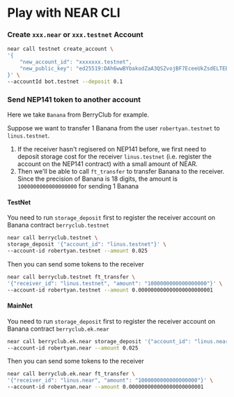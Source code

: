# Play with NEAR CLI


### Create `xxx.near` or `xxx.testnet` Account

```bash
near call testnet create_account \
'{
    "new_account_id": "xxxxxxx.testnet", 
    "new_public_key": "ed25519:DAh6wwBYbakodZaA3QSZvojBF7EceeUkZsdELTEBRoYt"
}' \
--accountId bot.testnet --deposit 0.1
```

### Send NEP141 token to another account

Here we take `Banana` from BerryClub for example. 

Suppose we want to transfer 1 Banana from the user `robertyan.testnet` to `linus.testnet`. 
1. If the receiver hasn't regisered on NEP141 before, we first need to deposit storage cost for the receiver `linus.testnet` (i.e. register the account on the NEP141 contract) with a small amount of NEAR. 
2. Then we'll be able to call `ft_transfer` to transfer Banana to the receiver. Since the precision of Banana is 18 digits, the amount is `1000000000000000000` for sending 1 Banana

#### TestNet

You need to run `storage_deposit` first to register the receiver account on Banana contract `berryclub.testnet`

```bash
near call berryclub.testnet \
storage_deposit '{"account_id": "linus.testnet"}' \
--account-id robertyan.testnet --amount 0.025
```

Then you can send some tokens to the receiver

```bash
near call berryclub.testnet ft_transfer \
'{"receiver_id": "linus.testnet", "amount": "1000000000000000000"}' \
--account-id robertyan.testnet --amount 0.000000000000000000000001
```

#### MainNet

You need to run `storage_deposit` first to register the receiver account on Banana contract `berryclub.ek.near`


```bash
near call berryclub.ek.near storage_deposit '{"account_id": "linus.near"}' \
--account-id robertyan.near --amount 0.025
```

Then you can send some tokens to the receiver

```bash
near call berryclub.ek.near ft_transfer \
'{"receiver_id": "linus.near", "amount": "1000000000000000000"}' \
--account-id robertyan.near --amount 0.000000000000000000000001
```
